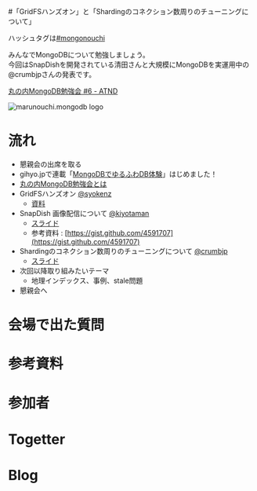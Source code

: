 #「GridFSハンズオン」と「Shardingのコネクション数周りのチューニングについて」

ハッシュタグは[#mongonouchi](https://twitter.com/search?q=%23mongonouchi&src=hash)

みんなでMongoDBについて勉強しましょう。  
今回はSnapDishを開発されている清田さんと大規模にMongoDBを実運用中の@crumbjpさんの発表です。

[丸の内MongoDB勉強会 #6 - ATND](http://atnd.org/events/35409)

![marunouchi.mongodb logo](http://syokenz.github.com/marunouchi-mongodb/images/mongodb_logo.png)


# 流れ
* 懇親会の出席を取る
* gihyo.jpで連載「[MongoDBでゆるふわDB体験](http://gihyo.jp/dev/serial/01/mongodb)」はじめました！
* [丸の内MongoDB勉強会とは](http://syokenz.github.com/slides/mongonouchi/)
* GridFSハンズオン [@syokenz](http://twitter.com/syokenz)
  * [資料](https://github.com/syokenz/marunouchi-mongodb/tree/master/20130123/GridFS)
* SnapDish 画像配信について [@kiyotaman](http://twitter.com/kiyotaman)
  * [スライド](http://www.slideshare.net/FumikazuKiyota/snapdis)
  * 参考資料 : [https://gist.github.com/4591707](https://gist.github.com/4591707)
* Shardingのコネクション数周りのチューニングについて [@crumbjp](http://twitter.com/crumbjp)
  * [スライド](http://www.slideshare.net/crumbjp/sharding-mongo)
* 次回以降取り組みたいテーマ
  * 地理インデックス、事例、stale問題
* 懇親会へ


# 会場で出た質問


# 参考資料


# 参加者


# Togetter

# Blog
